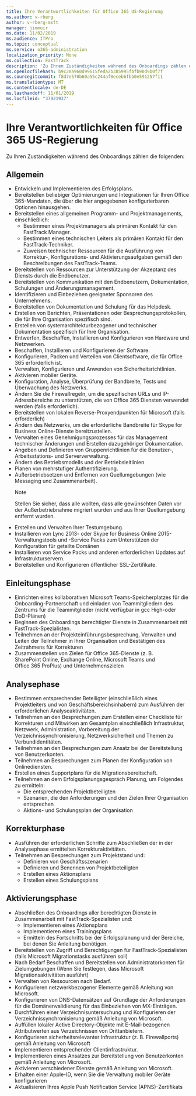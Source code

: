 ```yaml
---
title: Ihre Verantwortlichkeiten für Office 365 US-Regierung
ms.author: v-rberg
author: v-rberg-msft
manager: jimmuir
ms.date: 11/02/2019
ms.audience: ITPro
ms.topic: conceptual
ms.service: o365-administration
localization_priority: None
ms.collection: FastTrack
description: 'Zu Ihren Zuständigkeiten während des Onboardings zählen die folgenden:'
ms.openlocfilehash: b9c28a960d99615feda2b385995fbfb90d9b0f7f
ms.sourcegitcommit: f8d7e570b60a55c244af0eceb6fbb0e591257f11
ms.translationtype: MT
ms.contentlocale: de-DE
ms.lasthandoff: 11/01/2019
ms.locfileid: "37921937"
---
```

# <a name="your-responsibilities-for-office-365-us-government"></a>Ihre Verantwortlichkeiten für Office 365 US-Regierung

Zu Ihren Zuständigkeiten während des Onboardings zählen die folgenden:
  
## <a name="general"></a>Allgemein

- Entwickeln und Implementieren des Erfolgsplans.   
- Bereitstellen beliebiger Optimierungen und Integrationen für Ihren Office 365-Mandaten, die über die hier angegebenen konfigurierbaren Optionen hinausgehen.    
- Bereitstellen eines allgemeinen Programm- und Projektmanagements, einschließlich:     
  - Bestimmen eines Projektmanagers als primären Kontakt für den FastTrack Manager.   
  - Bestimmen eines technischen Leiters als primären Kontakt für den FastTrack-Techniker.  
  - Zuweisen technischer Ressourcen für die Ausführung von Korrektur-, Konfigurations- und Aktivierungsaufgaben gemäß den Beschreibungen des FastTrack-Teams.   
- Bereitstellen von Ressourcen zur Unterstützung der Akzeptanz des Diensts durch die Endbenutzer.    
- Bereitstellen von Kommunikation mit den Endbenutzern, Dokumentation, Schulungen und Änderungsmanagement.    
- Identifizieren und Einbeziehen geeigneter Sponsoren des Unternehmens.     
- Bereitstellen von Dokumentation und Schulung für das Helpdesk.     
- Erstellen von Berichten, Präsentationen oder Besprechungsprotokollen, die für Ihre Organisation spezifisch sind.     
- Erstellen von systemarchitekturbezogener und technischer Dokumentation spezifisch für Ihre Organisation.     
- Entwerfen, Beschaffen, Installieren und Konfigurieren von Hardware und Netzwerken.    
- Beschaffen, Installieren und Konfigurieren der Software.     
- Konfigurieren, Packen und Verteilen von Clientsoftware, die für Office 365 erforderlich ist.    
- Verwalten, Konfigurieren und Anwenden von Sicherheitsrichtlinien.    
- Aktivieren mobiler Geräte.    
- Konfiguration, Analyse, Überprüfung der Bandbreite, Tests und Überwachung des Netzwerks. 
- Ändern Sie die Firewallregeln, um die spezifischen URLs und IP-Adressbereiche zu unterstützen, die von Office 365 Diensten verwendet werden (falls erforderlich).
- Bereitstellen von lokalen Reverse-Proxyendpunkten für Microsoft (falls erforderlich)     
- Ändern des Netzwerks, um die erforderliche Bandbreite für Skype for Business Online-Dienste bereitzustellen.   
- Verwalten eines Genehmigungsprozesses für das Management technischer Änderungen und Erstellen dazugehöriger Dokumentation.    
- Angeben und Definieren von Gruppenrichtlinien für die Benutzer-, Arbeitsstations- und Serververwaltung.    
- Ändern des Betriebsmodells und der Betriebsleitlinien.   
- Planen von mehrstufiger Authentifizierung.   
- Außerbetriebsetzen und Entfernen von Quellumgebungen (wie Messaging und Zusammenarbeit). 
    > [!NOTE]
    > Stellen Sie sicher, dass alle wollten, dass alle gewünschten Daten vor der Außerbetriebnahme migriert wurden und aus Ihrer Quellumgebung entfernt wurden.   
- Erstellen und Verwalten Ihrer Testumgebung.  
- Installieren von Lync 2013- oder Skype for Business Online 2015-Verwaltungstools und -Service Packs zum Unterstützen der Konfiguration für geteilte Domänen    
- Installieren von Service Packs und anderen erforderlichen Updates auf Infrastrukturservern.     
- Bereitstellen und Konfigurieren öffentlicher SSL-Zertifikate. 
    
## <a name="initiate-phase"></a>Einleitungsphase

- Einrichten eines kollaborativen Microsoft Teams-Speicherplatzes für die Onboarding-Partnerschaft und einladen von Teammitgliedern des Zentrums für die Teammitglieder (nicht verfügbar in gcc High-oder DoD-Plänen)   
- Beginnen des Onboardings berechtigter Dienste in Zusammenarbeit mit FastTrack-Spezialisten.    
- Teilnehmen an der Projekteinführungsbesprechung, Verwalten und Leiten der Teilnehmer in Ihrer Organisation und Bestätigen des Zeitrahmens für Korrekturen    
- Zusammenstellen von Zielen für Office 365-Dienste (z. B. SharePoint Online, Exchange Online, Microsoft Teams und Office 365 ProPlus) und Unternehmenszielen
    
## <a name="assess-phase"></a>Analysephase

- Bestimmen entsprechender Beteiligter (einschließlich eines Projektleiters und von Geschäftsbereichsinhabern) zum Ausführen der erforderlichen Analyseaktivitäten.    
- Teilnehmen an den Besprechungen zum Erstellen einer Checkliste für Korrekturen und Mitwirken am Gesamtplan einschließlich Infrastruktur, Netzwerk, Administration, Vorbereitung der Verzeichnissynchronisierung, Netzwerksicherheit und Themen zu Verbundidentitäten. 
- Teilnehmen an den Besprechungen zum Ansatz bei der Bereitstellung von Benutzerkonten.     
- Teilnehmen an Besprechungen zum Planen der Konfiguration von Onlinediensten.    
- Erstellen eines Supportplans für die Migrationsbereitschaft.    
- Teilnehmen an dem Erfolgsplanungsgespräch Planung, um Folgendes zu ermitteln:   
  - Die entsprechenden Projektbeteiligten   
  - Szenarien, die den Anforderungen und den Zielen Ihrer Organisation entsprechen   
  - Aktions- und Schulungsplan der Organisation
    
## <a name="remediate-phase"></a>Korrekturphase

- Ausführen der erforderlichen Schritte zum Abschließen der in der Analysephase ermittelten Korrekturaktivitäten.  
- Teilnehmen an Besprechungen zum Projektstand und:   
  - Definieren von Geschäftsszenarien  
  - Definieren und Benennen von Projektbeteiligten  
  - Erstellen eines Aktionsplans 
  - Erstellen eines Schulungsplans
    
## <a name="enable-phase"></a>Aktivierungsphase

- Abschließen des Onboardings aller berechtigten Dienste in Zusammenarbeit mit FastTrack-Spezialisten und:  
  - Implementieren eines Aktionsplans   
  - Implementieren eines Trainingsplans   
  - Ermitteln des Fortschritts bei der Erfolgsplanung und der Bereiche, bei denen Sie Anleitung benötigen.  
- Bereitstellen von Zugriff und Berechtigungen für FastTrack-Spezialisten (falls Microsoft Migrationstasks ausführen soll)   
- Nach Bedarf Beschaffen und Bereitstellen von Administratorkonten für Zielumgebungen (Wenn Sie festlegen, dass Microsoft Migrationsaktivitäten ausführt)    
- Verwalten von Ressourcen nach Bedarf.     
- Konfigurieren netzwerkbezogener Elemente gemäß Anleitung von Microsoft.    
- Konfigurieren von DNS-Datensätzen auf Grundlage der Anforderungen für die Domänenvalidierung für das Einbeziehen von MX-Einträgen.    
- Durchführen einer Verzeichnisuntersuchung und Konfigurieren der Verzeichnissynchronisierung gemäß Anleitung von Microsoft.   
- Auffüllen lokaler Active Directory-Objekte mit E-Mail-bezogenen Attributwerten aus Verzeichnissen von Drittanbietern.    
- Konfigurieren sicherheitsrelevanter Infrastruktur (z. B. Firewallports) gemäß Anleitung von Microsoft    
- Implementieren entsprechender Clientinfrastruktur.   
- Implementieren eines Ansatzes zur Bereitstellung von Benutzerkonten gemäß Anleitung von Microsoft.    
- Aktivieren verschiedener Dienste gemäß Anleitung von Microsoft.    
- Erhalten einer Apple-ID, wenn Sie die Verwaltung mobiler Geräte konfigurieren   
- Aktualisieren Ihres Apple Push Notification Service (APNS)-Zertifikats
    

  

